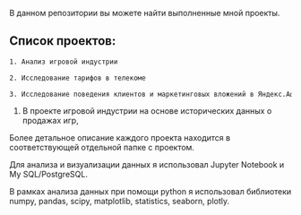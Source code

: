 В данном репозитории вы можете найти выполненные мной проекты.

## Список проектов:


```bash
1. Анализ игровой индустрии 

2. Исследование тарифов в телекоме

3. Исследование поведения клиентов и маркетинговых вложений в Яндекс.Афише   
```

1. В проекте игровой индустрии на основе исторических данных о продажах игр, 

Более детальное описание каждого проекта находится в соответствующей отдельной папке с проектом. 

Для анализа и визуализации данных я использовал Jupyter Notebook и My SQL/PostgreSQL.

В рамках анализа данных при помощи python  я использовал библиотеки numpy, pandas, scipy, matplotlib, statistics, seaborn, plotly. 


